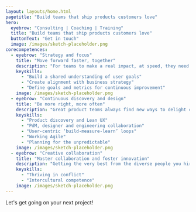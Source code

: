 ```yaml
---
layout: layouts/home.html
pagetitle: "Build teams that ship products customers love"
hero:
  eyebrow: "Consulting | Coaching | Training"
  title: "Build teams that ship products customers love"
  buttonText: "Get in touch"
  image: /images/sketch-placeholder.png
corecompetences:
  - eyebrow: "Strategy and focus"
    title: "Move forward faster, together"
    description: "For teams to make a real impact, at speed, they need autonomy to make decisions, a clear mission, and the tools to measure their progress. Building this foundation is crucial for alignment and collaboration between leadership and teams. So that’s where we’ll start."
    keyskills:
      - "Build a shared understanding of user goals"
      - "Create alignment with business strategy"
      - "Define goals and metrics for continuous improvement"
    image: /images/sketch-placeholder.png
  - eyebrow: "Continuous discovery and design"
    title: "Be more right, more often"
    description: "Great product teams always find new ways to delight customers, minimise the cost of inevitable missteps and maximise the chance of successful business outcomes. To do this they must be rapidly, and continuously, learning and sharing their findings."
    keyskills:
      - "Product discovery and Lean UX"
      - "PdM, designer and engineering collaboration"
      - "User-centric ‘build-measure-learn’ loops"
      - "Working Agile"
      - "Planning for the unpredictable"
    image: /images/sketch-placeholder.png
  - eyebrow: "Creative collaboration"
    title: "Master collaboration and foster innovation"
    description: "Getting the very best from the diverse people you hire is key to high performance. We are hardwired for harmonious cooperation, not creative collaboration. The former is easier to manage, but it’s the latter that drives innovative thinking, breakthrough ideas and fulfilled team members."
    keyskills:
      - "Thriving in conflict"
      - "Intercultural competence"
    image: /images/sketch-placeholder.png
---
```


Let's get going on your next project!
